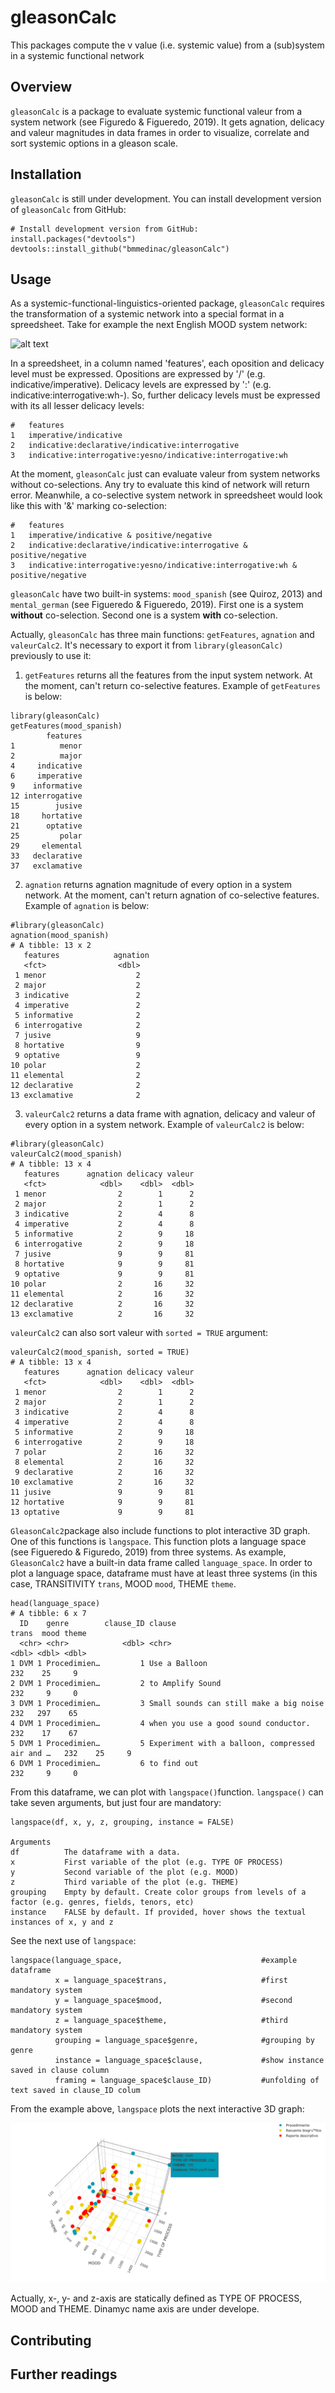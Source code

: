 # gleasonCalc
This packages compute the v value (i.e. systemic value) from a (sub)system in a systemic functional network

## Overview

`gleasonCalc` is a package to evaluate systemic functional valeur from a system network (see Figuredo & Figueredo, 2019). It gets agnation, delicacy and valeur magnitudes in data frames in order to visualize, correlate and sort systemic options in a gleason scale. 

## Installation

`gleasonCalc` is still under development. You can install development version of `gleasonCalc` from GitHub:

```
# Install development version from GitHub:
install.packages("devtools")
devtools::install_github("bmmedinac/gleasonCalc")
```

## Usage

As a systemic-functional-linguistics-oriented package, `gleasonCalc` requires the transformation of a systemic network into a special format in a spreedsheet. Take for example the next English MOOD system network:

![alt text](http://www.jwise004.grads.digitalodu.com/blog/wp-content/uploads/2015/09/Systemnetwork19.gif)

In a spreedsheet, in a column named 'features', each oposition and delicacy level must be expressed. Opositions are expressed by '/' (e.g. indicative/imperative). Delicacy levels are expressed by ':' (e.g. indicative:interrogative:wh-). So, further delicacy levels must be expressed with its all lesser delicacy levels:

```
#   features
1   imperative/indicative
2   indicative:declarative/indicative:interrogative
3   indicative:interrogative:yesno/indicative:interrogative:wh
```

At the moment, `gleasonCalc` just can evaluate valeur from system networks without co-selections. Any try to evaluate this kind of network will return error. Meanwhile, a co-selective system network in spreedsheet would look like this with '&' marking co-selection:

```
#   features
1   imperative/indicative & positive/negative
2   indicative:declarative/indicative:interrogative & positive/negative
3   indicative:interrogative:yesno/indicative:interrogative:wh & positive/negative
```

`gleasonCalc` have two built-in systems: `mood_spanish` (see Quiroz, 2013) and `mental_german` (see Figueredo & Figueredo, 2019). First one is a system **without** co-selection. Second one is a system **with** co-selection.

Actually, `gleasonCalc` has three main functions: `getFeatures`, `agnation` and `valeurCalc2`. It's necessary to export it from `library(gleasonCalc)` previously to use it:
1. `getFeatures` returns all the features from the input system network. At the moment, can't return co-selective features. Example of `getFeatures` is below:
```
library(gleasonCalc)
getFeatures(mood_spanish)
        features
1          menor
2          major
4     indicative
6     imperative
9    informative
12 interrogative
15        jusive
18     hortative
21      optative
25         polar
29     elemental
33   declarative
37   exclamative
```
2. `agnation` returns agnation magnitude of every option in a system network. At the moment, can't return agnation of co-selective features. Example of `agnation` is below:
```
#library(gleasonCalc)
agnation(mood_spanish)
# A tibble: 13 x 2
   features            agnation
   <fct>                <dbl>
 1 menor                    2
 2 major                    2
 3 indicative               2
 4 imperative               2
 5 informative              2
 6 interrogative            2
 7 jusive                   9
 8 hortative                9
 9 optative                 9
10 polar                    2
11 elemental                2
12 declarative              2
13 exclamative              2
```
3. `valeurCalc2` returns a data frame with agnation, delicacy and valeur of every option in a system network. Example of `valeurCalc2` is below:

```
#library(gleasonCalc)
valeurCalc2(mood_spanish)
# A tibble: 13 x 4
   features      agnation delicacy valeur
   <fct>            <dbl>    <dbl>  <dbl>
 1 menor                2        1      2
 2 major                2        1      2
 3 indicative           2        4      8
 4 imperative           2        4      8
 5 informative          2        9     18
 6 interrogative        2        9     18
 7 jusive               9        9     81
 8 hortative            9        9     81
 9 optative             9        9     81
10 polar                2       16     32
11 elemental            2       16     32
12 declarative          2       16     32
13 exclamative          2       16     32
```

`valeurCalc2` can also sort valeur with `sorted = TRUE` argument:

```
valeurCalc2(mood_spanish, sorted = TRUE)
# A tibble: 13 x 4
   features      agnation delicacy valeur
   <fct>            <dbl>    <dbl>  <dbl>
 1 menor                2        1      2
 2 major                2        1      2
 3 indicative           2        4      8
 4 imperative           2        4      8
 5 informative          2        9     18
 6 interrogative        2        9     18
 7 polar                2       16     32
 8 elemental            2       16     32
 9 declarative          2       16     32
10 exclamative          2       16     32
11 jusive               9        9     81
12 hortative            9        9     81
13 optative             9        9     81
```

`GleasonCalc2`package also include functions to plot interactive 3D graph. One of this functions is `langspace`. This function plots a language space (see Figueredo & Figuredo, 2019) from three systems. As example, `GleasonCalc2` have a built-in data frame called `language_space`. In order to plot a language space, dataframe must have at least three systems (in this case, TRANSITIVITY `trans`, MOOD `mood`, THEME `theme`. 
```
head(language_space)
# A tibble: 6 x 7
  ID    genre        clause_ID clause                                          trans  mood theme
  <chr> <chr>            <dbl> <chr>                                           <dbl> <dbl> <dbl>
1 DVM 1 Procedimien…         1 Use a Balloon                                     232    25     9
2 DVM 1 Procedimien…         2 to Amplify Sound                                  232     9     0
3 DVM 1 Procedimien…         3 Small sounds can still make a big noise           232   297    65
4 DVM 1 Procedimien…         4 when you use a good sound conductor.              232    17    67
5 DVM 1 Procedimien…         5 Experiment with a balloon, compressed air and …   232    25     9
6 DVM 1 Procedimien…         6 to find out                                       232     9     0
```

From this dataframe, we can plot with `langspace()`function. `langspace()` can take seven arguments, but just four are mandatory:

```
langspace(df, x, y, z, grouping, instance = FALSE)

Arguments
df	        The dataframe with a data.
x	        First variable of the plot (e.g. TYPE OF PROCESS)
y	        Second variable of the plot (e.g. MOOD)
z	        Third variable of the plot (e.g. THEME)
grouping	Empty by default. Create color groups from levels of a factor (e.g. genres, fields, tenors, etc)
instance	FALSE by default. If provided, hover shows the textual instances of x, y and z	
```

See the next use of `langspace`:

````
langspace(language_space,                               #example dataframe
          x = language_space$trans,                     #first mandatory system
          y = language_space$mood,                      #second mandatory system
          z = language_space$theme,                     #third mandatory system
          grouping = language_space$genre,              #grouping by genre
          instance = language_space$clause,             #show instance saved in clause column
          framing = language_space$clause_ID)           #unfolding of text saved in clause_ID colum
````
From the example above, `langspace` plots the next interactive 3D graph:

![alt text](https://github.com/bmmedinac/gleasonCalc/blob/master/Captura%20de%20Pantalla%202019-07-30%20a%20la(s)%2016.27.49.png)

Actually, x-, y- and z-axis are statically defined as TYPE OF PROCESS, MOOD and THEME. Dinamyc name axis are under develope.

## Contributing


## Further readings
